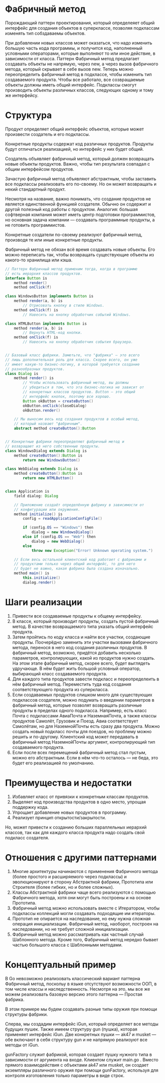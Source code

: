# Фабричный метод

Порождающий паттерн проектирования, который определеяет общий интерфейс для создания объектов в суперклассе, позволяя подклассам изменять тип собздаваемы объектов.

При добавлении новых классов может оказаться, что надо изменить большую часть кода программы, и получится код, наполненный условными операторами, которые выполняют то или иное действие, в зависимости от класса.
Паттерн Фабричный метод предлагает создавать объекты не напрямую, через new, а через вызов фабричного метода, который скрывает в себе вызов new. Теперь можно переопределить фабричный метод в подклассе, чтобы изменить тип создаваемого продукта. Чтобы все работало, все созвращаемые объекты должны иметь общий интерфейс. Подклассы смогут производить объекты различных классов, следующих одному и тому же интерфейсу.

# Структура

Продукт определяет общий интерфейс объектов, которые может произвести создатель и его подклассы.

Конкретные продукты содержат код различных продуктов. Продукты будут отличаться реализацией, но интерфейс у них будет общий.

Создатель объявляет фабричный метод, который должен возвращать новые объекты продуктов. Важно, чтобы тип результата совпадал с общим интерфейсом продуктов.

Зачастую фабричный метод объявляют абстрактным, чтобы заставить все подклассы реализовать его по-своему. Но он может возвращать и некий стандартный продукт.

Несмотря на название, важно понимать, что создание продуктов не является единственной функцией создателя. Обычно он содержит и другой полезный код работы с продуктом. Аналогия: большая софтверная компания может иметь центр подготовки программистов, но основная задача компании — создавать программные продукты, а не готовить программистов.

Конкретные создатели по-своему реализуют фабричный метод, производя те или иные конкретные продукты.

Фабричный метод не обязан всё время создавать новые объекты. Его можно переписать так, чтобы возвращать существующие объекты из какого-то хранилища или кэша.

```java
// Паттерн Фабричный метод применим тогда, когда в программе
// есть иерархия классов продуктов.
interface Button is
    method render()
    method onClick(f)

class WindowsButton implements Button is
    method render(a, b) is
        // Отрисовать кнопку в стиле Windows.
    method onClick(f) is
        // Навесить на кнопку обработчик событий Windows.

class HTMLButton implements Button is
    method render(a, b) is
        // Вернуть HTML-код кнопки.
    method onClick(f) is
        // Навесить на кнопку обработчик события браузера.


// Базовый класс фабрики. Заметьте, что "фабрика" — это всего
// лишь дополнительная роль для класса. Скорее всего, он уже
// имеет какую-то бизнес-логику, в которой требуется создание
// разнообразных продуктов.
class Dialog is
    method render() is
        // Чтобы использовать фабричный метод, вы должны
        // убедиться в том, что эта бизнес-логика не зависит от
        // конкретных классов продуктов. Button — это общий
        // интерфейс кнопок, поэтому все хорошо.
        Button okButton = createButton()
        okButton.onClick(closeDialog)
        okButton.render()

    // Мы выносим весь код создания продуктов в особый метод,
    // который назвают "фабричным".
    abstract method createButton():Button


// Конкретные фабрики переопределяют фабричный метод и
// возвращают из него собственные продукты.
class WindowsDialog extends Dialog is
    method createButton():Button is
        return new WindowsButton()

class WebDialog extends Dialog is
    method createButton():Button is
        return new HTMLButton()


class Application is
    field dialog: Dialog

    // Приложение создаёт определённую фабрику в зависимости от
    // конфигурации или окружения.
    method initialize() is
        config = readApplicationConfigFile()

        if (config.OS == "Windows") then
            dialog = new WindowsDialog()
        else if (config.OS == "Web") then
            dialog = new WebDialog()
        else
            throw new Exception("Error! Unknown operating system.")

    // Если весь остальной клиентский код работает с фабриками и
    // продуктами только через общий интерфейс, то для него
    // будет не важно, какая фабрика была создана изначально.
    method main() is
        this.initialize()
        dialog.render()
```

# Шаги реализации
1. Привести все создаваемые продукты к общему интерфейсу.
2. В классе, который производит продукты, создать пустой фабричный метод. В качестве возвращаемого типа указать общий интерфейс продукта.
3. Затем пройтись по коду класса и найти все участки, создающие продукты. Поочерёдно заменить эти участки вызовами фабричного метода, перенося в него код создания различных продуктов. В фабричный метод, возможно, придётся добавить несколько параметров, контролирующих, какой из продуктов нужно создать. На этом этапе фабричный метод, скорее всего, будет выглядеть удручающе. В нём будет жить большой условный оператор, выбирающий класс создаваемого продукта.
4. Для каждого типа продуктов завести подкласс и переопределеить в нём фабричный метод. Переместить туда код создания соответствующего продукта из суперкласса. 
5. Если создаваемых продуктов слишком много для существующих подклассов создателя, можно подумать о введении параметров в фабричный метод, которые позволят возвращать различные продукты в пределах одного подкласса. Например, есть класс Почта с подклассами АвиаПочта и НаземнаяПочта, а также классы продуктов Самолёт, Грузовик и Поезд. Авиа соответствует Самолётам, но для НаземнойПочты есть сразу два продукта. Можно создать новый подкласс почты для поездов, но проблему можно решить и по-другому. Клиентский код может передавать в фабричный метод НаземнойПочты аргумент, контролирующий тип создаваемого продукта.
6. Если после всех перемещений фабричный метод стал пустым, можно его абстрактным. Если в нём что-то осталось — не беда, это будет его реализацией по умолчанию.

# Преимущества и недостатки

1. Избавляет класс от привязки к конкретным классам продуктов. 
2. Выделяет код производства продуктов в одно место, упрощая поддержку кода. 
3. Упрощает добавление новых продуктов в программу. 
4. Реализует принцип открытости/закрытости.

Но, может привести к созданию больших параллельных иерархий классов, так как для каждого класса продукта надо создать свой подкласс создателя.

# Отношения с другими паттернами
1. Многие архитектуры начинаются с применения Фабричного метода (более простого и расширяемого через подклассы) и эволюционируют в сторону Абстрактной фабрики, Прототипа или Строителя (более гибких, но и более сложных). 
2. Классы Абстрактной фабрики чаще всего реализуются с помощью Фабричного метода, хотя они могут быть построены и на основе Прототипа. 
3. Фабричный метод можно использовать вместе с Итератором, чтобы подклассы коллекций могли создавать подходящие им итераторы. 
4. Прототип не опирается на наследование, но ему нужна сложная операция инициализации. Фабричный метод, наоборот, построен на наследовании, но не требует сложной инициализации. 
5. Фабричный метод можно рассматривать как частный случай Шаблонного метода. Кроме того, Фабричный метод нередко бывает частью большого класса с Шаблонными методами.

# Концептуальный пример
В Go невозможно реализовать классический вариант паттерна Фабричный метод, поскольу в языке отсутствуют возможности ООП, в том числе классы и наследственность. Несмотря на это, мы все же можем реализовать базовую версию этого паттерна — Простая фабрика.

В этом примере мы будем создавать разные типы оружия при помощи структуры фабрики.

Сперва, мы создадим интерфейс iGun, который определяет все методы будущих пушек. Также имеем структуру gun (пушка), которая применяет интерфейс iGun. Две конкретных пушки — ak47 и musket — обе включают в себя структуру gun и не напрямую реализуют все методы от iGun.

gunFactory служит фабрикой, которая создает пушку нужного типа в зависимости от аргумента на входе. Клиентом служит main.go . Вместо прямого взаимодействия с объектами ak47 или musket, он создает экземпляры различного оружия при помощи gunFactory, используя для контроля изготовления только параметры в виде строк.